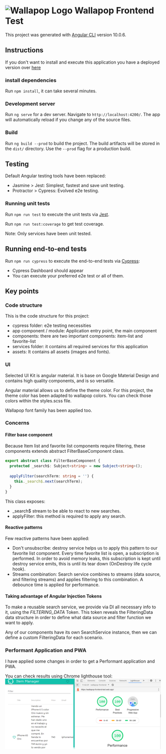 # ![Wallapop Logo](https://es.wallapop.com/images/icons/ic-logo-web.svg) Wallapop Frontend Test

This project was generated with [Angular CLI](https://github.com/angular/angular-cli) version 10.0.6.

## Instructions

If you don't want to install and execute this application you have a deployed version over [here](https://wallapop-frontend-test.web.app/)

### install dependencies

Run `npm install`, it can take several minutes.

### Development server

Run `ng serve` for a dev server. Navigate to `http://localhost:4200/`. The app will automatically reload if you change any of the source files.

### Build

Run `ng build --prod` to build the project. The build artifacts will be stored in the `dist/` directory. Use the `--prod` flag for a production build.

## Testing
Default Angular testing tools have been replaced: 

* Jasmine > Jest: Simplest, fastest and save unit testing.
* Protractor > Cypress: Evolved e2e testing.

### Running unit tests

Run `npm run test` to execute the unit tests via [Jest](https://jestjs.io/).

Run `npm run test:coverage` to get test coverage.

Note: Only services have been unit tested.

## Running end-to-end tests

Run `npm run cypress` to execute the end-to-end tests via [Cypress](https://www.cypress.io/):

* Cypress Dashboard should appear
* You can execute your preferred e2e test or all of them.
  
    
## Key points

### Code structure

This is the code structure for this project: 

* cypress folder: e2e testing necessities
* app component / module: Application entry point, the main component
* components: there are two important components: item-list and favorite-list
* services folder: it contains all required services for this application
* assets: It contains all assets (images and fonts).

### UI

Selected UI Kit is angular material. It is base on Google Material Design and contains high quality components, and is so versatile.

Angular material allows us to define the theme color. For this project, the theme color has been adapted to wallapop colors. 
You can check those colors within the styles.scss file. 

Wallapop font family has been applied too.

### Concerns

#### Filter base component

Because Item list and favorite list components require filtering, these components extends abstract FilterBaseComponent class.

```typescript
export abstract class FilterBaseComponent {
  protected _search$: Subject<string> = new Subject<string>();

  applyFilter(searchTerm: string = '') {
    this._search$.next(searchTerm);
  }
}
```

This class exposes:
* _search$ stream to be able to react to new searches.
* applyFilter: this method is required to apply any search.

#### Reactive patterns

Few reactive patterns have been applied: 

* Don't unsubscribe: destroy service helps us to apply this pattern to our favorite list component. Every time favorite list is open, a subscription is performed. In order to avoid memory leaks, this subscription is kept until destroy service emits, this is until its tear down (OnDestroy life cycle hook).
* Streams combination: Search service combines to streams (data source, and filtering streams) and applies filtering to this combination. A debounce time is applied for performance.

#### Taking advantage of Angular Injection Tokens

To make a reusable search service, we provide via DI all necessary info to it, using the *FILTERING_DATA* Token. This token reveals the FilteringData data structure in order to define what data source and filter function we want to apply.

Any of our components have its own SearchService instance, then we can define a custom FilteringData for each scenario. 

### Performant Application and PWA

I have applied some changes in order to get a Performant application and PWA.

You can check results using Chrome lighthouse tool: 
![Lighthouse result](src/assets/lighthouse.PNG)
